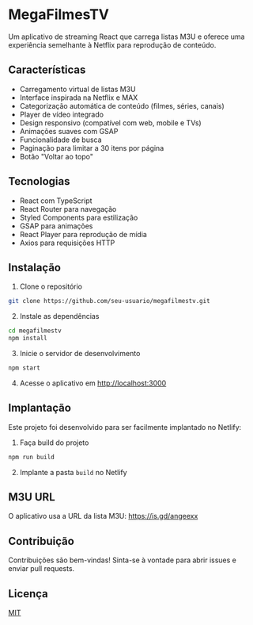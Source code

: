# MegaFilmesTV

Um aplicativo de streaming React que carrega listas M3U e oferece uma experiência semelhante à Netflix para reprodução de conteúdo.

## Características

- Carregamento virtual de listas M3U
- Interface inspirada na Netflix e MAX
- Categorização automática de conteúdo (filmes, séries, canais)
- Player de vídeo integrado
- Design responsivo (compatível com web, mobile e TVs)
- Animações suaves com GSAP
- Funcionalidade de busca
- Paginação para limitar a 30 itens por página
- Botão "Voltar ao topo"

## Tecnologias

- React com TypeScript
- React Router para navegação
- Styled Components para estilização
- GSAP para animações
- React Player para reprodução de mídia
- Axios para requisições HTTP

## Instalação

1. Clone o repositório
```bash
git clone https://github.com/seu-usuario/megafilmestv.git
```

2. Instale as dependências
```bash
cd megafilmestv
npm install
```

3. Inicie o servidor de desenvolvimento
```bash
npm start
```

4. Acesse o aplicativo em [http://localhost:3000](http://localhost:3000)

## Implantação

Este projeto foi desenvolvido para ser facilmente implantado no Netlify:

1. Faça build do projeto
```bash
npm run build
```

2. Implante a pasta `build` no Netlify

## M3U URL

O aplicativo usa a URL da lista M3U: https://is.gd/angeexx

## Contribuição

Contribuições são bem-vindas! Sinta-se à vontade para abrir issues e enviar pull requests.

## Licença

[MIT](https://choosealicense.com/licenses/mit/)
